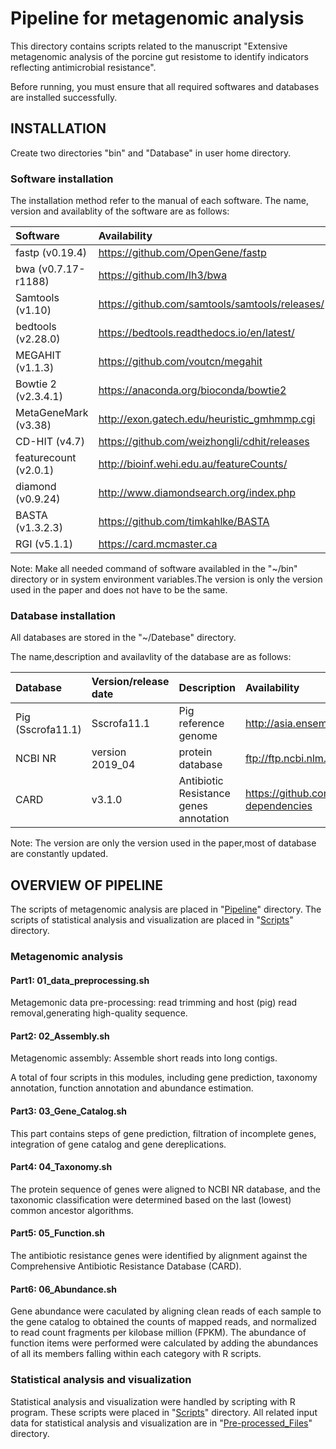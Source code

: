 # Pipeline for metagenomic analysis

This directory contains scripts related to the manuscript "Extensive metagenomic analysis of the porcine gut resistome to identify indicators reflecting
antimicrobial resistance". 

Before running, you must ensure that all required softwares and databases are installed successfully. 

## INSTALLATION

Create two directories "bin" and "Database" in user home directory. 

### Software installation

The installation method refer to the manual of each software. The name, version and availablity of the software are as follows:  

|Software|Availability|
|:-----|:---------|
|fastp (v0.19.4)|https://github.com/OpenGene/fastp|
|bwa (v0.7.17-r1188)|https://github.com/lh3/bwa|
|Samtools (v1.10)|https://github.com/samtools/samtools/releases/|
|bedtools (v2.28.0)|https://bedtools.readthedocs.io/en/latest/|
|MEGAHIT (v1.1.3)|https://github.com/voutcn/megahit|
|Bowtie 2 (v2.3.4.1)|https://anaconda.org/bioconda/bowtie2|
|MetaGeneMark (v3.38)|http://exon.gatech.edu/heuristic_gmhmmp.cgi|
|CD-HIT (v4.7)|https://github.com/weizhongli/cdhit/releases|
|featurecount (v2.0.1)|http://bioinf.wehi.edu.au/featureCounts/|
|diamond (v0.9.24)|http://www.diamondsearch.org/index.php|
|BASTA (v1.3.2.3)|https://github.com/timkahlke/BASTA|
|RGI (v5.1.1)|https://card.mcmaster.ca|

Note: Make all needed command of software availabled in the "~/bin" directory or in system environment variables.The version is only the version used in the paper and does not have to be the same. 

### Database installation

All databases are stored in the "~/Datebase" directory. 

The name,description and availavlity of the database are as follows: 

|Database|Version/release date|Description|Availability|
|:-------|:-------------------|:----------|:-----------|
|Pig (Sscrofa11.1)|Sscrofa11.1|Pig reference genome|http://asia.ensembl.org/Sus_scrofa/Info/Index|
|NCBI NR|version 2019_04|protein database|ftp://ftp.ncbi.nlm.nih.gov/blast/db|
|CARD|v3.1.0|Antibiotic Resistance genes annotation|https://github.com/arpcard/rgi#install-dependencies|

Note: The version are only the version used in the paper,most of database are constantly updated.

## OVERVIEW OF PIPELINE

The scripts of metagenomic analysis are placed in "[Pipeline](https://github.com/zhouyunyan/PigARGs/tree/main/Pipeline)" directory. The scripts of statistical analysis and visualization are placed in "[Scripts](https://github.com/zhouyunyan/PigARGs/tree/main/Scripts)" directory.

### Metagenomic analysis

#### Part1: 01_data_preprocessing.sh

Metagemonic data pre-processing: read trimming and host (pig) read removal,generating high-quality sequence. 

#### Part2: 02_Assembly.sh

Metagenomic assembly: Assemble short reads into long contigs.

A total of four scripts in this modules, including gene prediction, taxonomy annotation, function annotation and abundance estimation.

#### Part3: 03_Gene_Catalog.sh 

This part contains steps of gene prediction, filtration of incomplete genes, integration of gene catalog and gene dereplications.

#### Part4: 04_Taxonomy.sh 

The protein sequence of genes were aligned to NCBI NR database, and the taxonomic classification were determined based on the last (lowest) common ancestor algorithms.

#### Part5: 05_Function.sh

The antibiotic resistance genes were identified by alignment against the Comprehensive Antibiotic Resistance Database (CARD).

#### Part6: 06_Abundance.sh

Gene abundance were caculated by aligning clean reads of each sample to the gene catalog to obtained the counts of mapped reads, and  normalized to read count fragments per kilobase million (FPKM). The abundance of function items were performed were calculated by adding the abundances of all its members falling within each category with R scripts. 

### Statistical analysis and visualization

Statistical analysis and visualization were handled by scripting with R program. These scripts were placed in "[Scripts](https://github.com/zhouyunyan/PigARGs/tree/main/Scripts)" directory. All related input data for statistical analysis and visualization are in "[Pre-processed_Files](https://github.com/zhouyunyan/PigARGs/tree/main/Pre-processed_Files)" directory.
